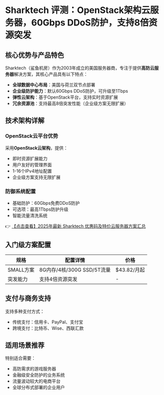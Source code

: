 # Sharktech 评测：OpenStack架构云服务器，60Gbps DDoS防护，支持8倍资源突发

## 核心优势与产品特色

Sharktech（鲨鱼机房）作为2003年成立的美国服务器商，专注于提供**高防云服务器**解决方案，其核心产品具有以下特点：

- **全球数据中心布局**：美国与荷兰双节点部署
- **企业级防护能力**：默认60Gbps DDoS防护，可升级至1Tbps
- **弹性云架构**：基于OpenStack平台，支持实时资源扩展
- **冗余资源池**：支持最高8倍突发性能（企业级方案无限扩展）

## 技术架构详解

### OpenStack云平台优势
采用**OpenStack云架构**，提供：
- 即时资源扩展能力
- 用户友好的管理界面
- 1-16个IPv4地址配置
- 企业级方案支持无限扩展

### 防御系统配置
- 基础防护：60Gbps免费DDoS防护
- 可选项：最高1Tbps防护升级
- 智能流量清洗系统

👉 [【点击查看】2025年最新 Sharktech 优惠码及特价云服务器方案汇总](https://bit.ly/Sharktech)

## 入门级方案配置

| 规格       | 配置详情                     | 价格         |
|------------|------------------------------|--------------|
| SMALL方案  | 8G内存/4核/300G SSD/5T流量   | $43.82/月起  |
| 突发能力   | 支持4倍资源突发              | -            |

## 支付与商务支持
支持多种支付方式：
- 传统支付：信用卡、PayPal、支付宝
- 跨境支付：比特币、Wise、西联汇款

## 适用场景推荐
特别适合需要：
- 高防需求的游戏服务器
- 金融级安全防护的业务系统
- 流量波动较大的电商平台
- 全球分布式部署的企业用户